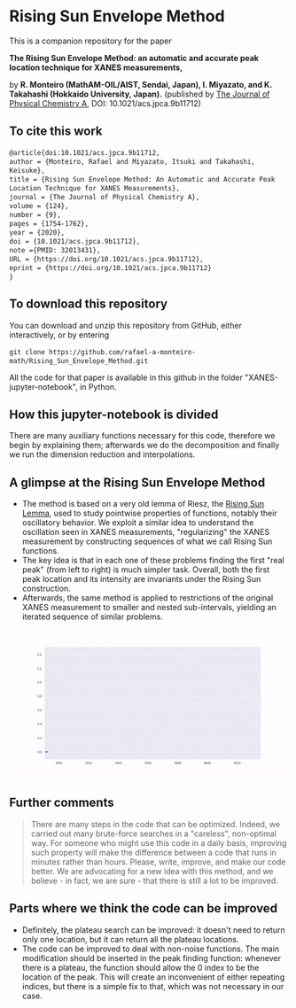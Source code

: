 

# Rising Sun Envelope Method

This is a companion repository for the paper  


**The Rising Sun Envelope Method: an automatic and accurate peak location technique for XANES measurements,**

by __R. Monteiro (MathAM-OIL/AIST, Sendai, Japan), I. Miyazato, and K. Takahashi (Hokkaido University, Japan).__ (published by  <a href=https://pubs.acs.org/doi/10.1021/acs.jpca.9b11712>The Journal of Physical Chemistry A</a>, DOI: 10.1021/acs.jpca.9b11712)

## To cite this work

```
@article{doi:10.1021/acs.jpca.9b11712,
author = {Monteiro, Rafael and Miyazato, Itsuki and Takahashi, Keisuke},
title = {Rising Sun Envelope Method: An Automatic and Accurate Peak Location Technique for XANES Measurements},
journal = {The Journal of Physical Chemistry A},
volume = {124},
number = {9},
pages = {1754-1762},
year = {2020},
doi = {10.1021/acs.jpca.9b11712},
note ={PMID: 32013431},
URL = {https://doi.org/10.1021/acs.jpca.9b11712},
eprint = {https://doi.org/10.1021/acs.jpca.9b11712}
}
```
## To download this repository

You can download and unzip this repository from GitHub, either interactively, or by entering
```
git clone https://github.com/rafael-a-monteiro-math/Rising_Sun_Envelope_Method.git
```

 All the code for that paper is available in this github in the folder "XANES-jupyter-notebook", in Python.
 
 ## How this jupyter-notebook is divided

There are many auxiliary functions necessary for this code, therefore we begin by explaining them; afterwards we do the decomposition and finally we run the dimension reduction and interpolations.


## A glimpse at the Rising Sun Envelope Method

* The method is based on a very old  lemma of Riesz, the  <a href="https://en.wikipedia.org/wiki/Rising_sun_lemma">Rising Sun Lemma</a>, used to study pointwise properties of functions, notably their oscillatory behavior. We exploit a similar idea to understand the oscillation seen in XANES measurements, "regularizing" the XANES measurement by constructing sequences of what we call Rising Sun functions.
* The key idea is that in each one of these problems finding the first "real peak" (from left to right) is much simpler task. Overall, both the first peak location and its intensity are invariants under the Rising Sun construction.
* Afterwards, the same method is applied to restrictions of the original XANES measurement to smaller and nested sub-intervals, yielding an iterated sequence of similar problems.


![An example of the Rising Sun Envelope Method in practice](https://github.com/rafael-a-monteiro-math/Rising_Sun_Envelope_Method/blob/master/docs/xanes-optimize.gif)



## Further comments
<blockquote>There are many steps in the code that can be optimized. Indeed, we carried out many brute-force searches in a "careless", non-optimal way. For someone who might use this code in a daily basis, improving such property will make the difference between a code that runs in minutes rather than hours. Please, write, improve, and make our code better. We are advocating for a new idea with this method, and we believe - in fact, we are sure - that there is still a lot to be improved. 
</blockquote>


## Parts where we think the code can be improved
  
* Definitely, the plateau search can be improved: it doesn't need to return only one location, but it can return all the plateau locations.
* The code can be improved to deal with non-noise functions. The main modification should be inserted in the peak finding function: whenever there is a plateau, the function should allow the 0 index to be the location of the peak. This will create an inconvenient of either repeating indices, but there is a simple fix to that, which was not necessary in our case. 


